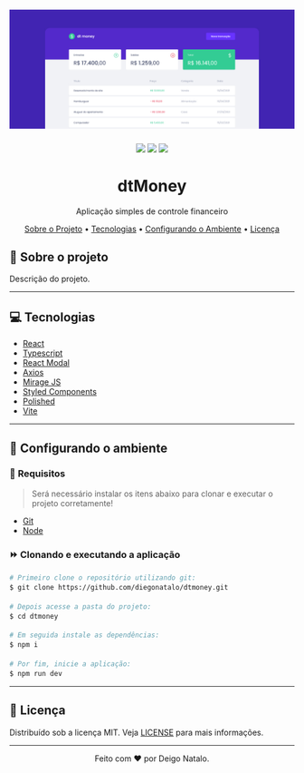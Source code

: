 <h1 align="center">
  <img alt="Logo" src="assets/readme-banner.jpg" alt="Exemplo">
</h1>

<p align="center">
  <img src="https://img.shields.io/badge/code_style-prettier-ff69b4.svg"/>
  <img src="https://img.shields.io/badge/commitizen-friendly-brightgreen.svg"/>
  <img src="https://img.shields.io/badge/license-MIT-blue" />
</p>

<h1 align="center">
    dtMoney
</h1>
<p align="center">Aplicação simples de controle financeiro</p>

<p align="center">
 <a href="#-sobre-o-projeto">Sobre o Projeto</a> •
 <a href="#-tecnologias">Tecnologias</a> •
 <a href="#-configurando-o-ambiente">Configurando o Ambiente</a> •
 <a href="#-licença">Licença</a>
</p>

## 📌 Sobre o projeto

Descrição do projeto.

---

## 💻 Tecnologias

- [React](https://reactjs.org/)
- [Typescript](https://www.typescriptlang.org/)
- [React Modal](https://reactcommunity.org/react-modal/)
- [Axios](https://axios-http.com/)
- [Mirage JS](https://miragejs.com/)
- [Styled Components](https://styled-components.com/)
- [Polished](https://polished.js.org/)
- [Vite](https://vitejs.dev/)

---

## 🌱 Configurando o ambiente

### 🚧 **Requisitos**

> Será necessário instalar os itens abaixo para clonar e executar o projeto corretamente!

- [Git](https://git-scm.com/)
- [Node](https://nodejs.org/)

### ⏩ **Clonando e executando a aplicação**

```bash
# Primeiro clone o repositório utilizando git:
$ git clone https://github.com/diegonatalo/dtmoney.git

# Depois acesse a pasta do projeto:
$ cd dtmoney

# Em seguida instale as dependências:
$ npm i

# Por fim, inicie a aplicação:
$ npm run dev
```

---

## 📜 Licença

Distribuído sob a licença MIT. Veja [LICENSE](LICENSE) para mais informações.

---

<p align="center">Feito com ❤️ por Deigo Natalo.</p>
